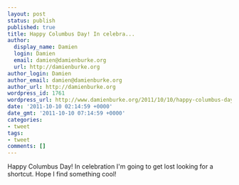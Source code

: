 ```yaml
---
layout: post
status: publish
published: true
title: Happy Columbus Day! In celebra...
author:
  display_name: Damien
  login: Damien
  email: damien@damienburke.org
  url: http://damienburke.org
author_login: Damien
author_email: damien@damienburke.org
author_url: http://damienburke.org
wordpress_id: 1761
wordpress_url: http://www.damienburke.org/2011/10/10/happy-columbus-day-in-celebra/
date: '2011-10-10 02:14:59 +0000'
date_gmt: '2011-10-10 07:14:59 +0000'
categories:
- tweet
tags:
- tweet
comments: []
---
```

<p>Happy Columbus Day! In celebration I'm going to get lost looking for a shortcut. Hope I find something cool!</p>
